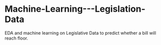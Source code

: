 # Machine-Learning---Legislation-Data

EDA and machine learning on Legislative Data to predict whether a bill will reach floor.
